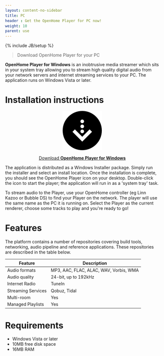 ```yaml
---
layout: content-no-sidebar
title: PC
header : Get the OpenHome Player for PC now!
weight: 10
parent: use
---
```

{% include JB/setup %}

> Download OpenHome Player for your PC

**OpenHome Player for Windows** is an inobtrusive media streamer which sits in your system tray allowing you to stream high quality digital audio from your network servers and internet streaming services to your PC.
The application runs on Windows Vista or later.

# Installation instructions

<div style="text-align:center" markdown="1">

![](/images/download.png)

<a href="http://builds.openhome.org/releases/openhome/winplayer.exe" download>Download __OpenHome Player for Windows__</a>
</div>

The application is distributed as a Windows Installer package. Simply run the installer and select an install location. Once the installation is complete, you should see the OpenHome Player icon on your desktop. Double-click the icon to start the player; the application will run in as a 'system tray' task.

To stream audio to the Player, use your OpenHome controller (eg Linn Kazoo or Bubble DS) to find your Player on the network. The player will use the same name as the PC it is running on. Select the Player as the current renderer, choose some tracks to play and you're ready to go!

# Features

The platform contains a number of repositories covering build tools, networking, audio pipeline and reference applications. These repositories are described in the table below.

| Feature | Description |
|---------------|---------------|
| Audio formats    | MP3, AAC, FLAC, ALAC, WAV, Vorbis, WMA |
| Audio quality    | 24-bit, up to 192kHz    |
| Internet Radio    | TuneIn    |
| Streaming Services    | Qobuz, Tidal    |
| Multi-room    | Yes    |
| Managed Playlists    | Yes    |


# Requirements
- Windows Vista or later
- 10MB free disk space
- 16MB RAM
